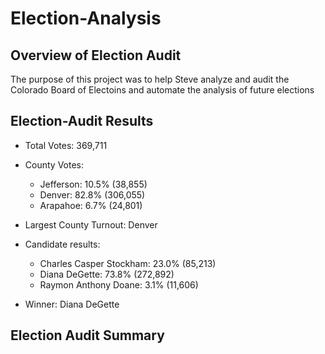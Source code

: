 # Election-Analysis

## Overview of Election Audit

The purpose of this project was to help Steve analyze and audit the Colorado Board of Electoins and automate the analysis of future elections 

## Election-Audit Results 
- Total Votes: 369,711

- County Votes:
    - Jefferson: 10.5% (38,855)
    - Denver: 82.8% (306,055)
    - Arapahoe: 6.7% (24,801)

- Largest County Turnout: Denver

- Candidate results:
    - Charles Casper Stockham: 23.0% (85,213)
    - Diana DeGette: 73.8% (272,892)
    - Raymon Anthony Doane: 3.1% (11,606)

- Winner: Diana DeGette


## Election Audit Summary

